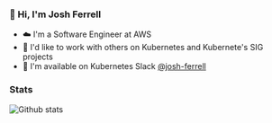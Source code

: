 ### 👋 Hi, I'm Josh Ferrell
- ☁️ I'm a Software Engineer at AWS
- 🔌 I'd like to work with others on Kubernetes and Kubernete's SIG projects
- 📢 I'm available on Kubernetes Slack [@josh-ferrell](https://kubernetes.slack.com/team/U03TCUREV7T)

### Stats
![Github stats](https://github-readme-stats.vercel.app/api?username=josh-ferrell&count_private=true&show_icons=true&theme=github_dark)
